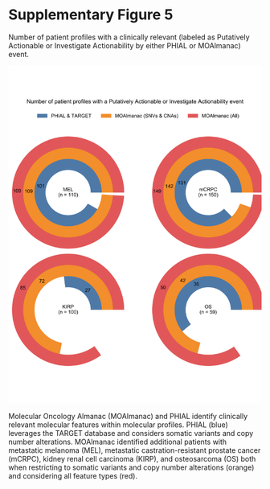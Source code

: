 # Supplementary Figure 5
Number of patient profiles with a clinically relevant (labeled as Putatively Actionable or Investigate Actionability by either PHIAL or MOAlmanac) event.

![Supplementary Figure 5](supplementary-figure-5.svg)

Molecular Oncology Almanac (MOAlmanac) and PHIAL identify clinically relevant molecular features within molecular profiles. PHIAL (blue) leverages the TARGET database and considers somatic variants and copy number alterations. MOAlmanac identified additional patients with metastatic melanoma (MEL), metastatic castration-resistant prostate cancer (mCRPC), kidney renal cell carcinoma (KIRP), and osteosarcoma (OS) both when restricting to somatic variants and copy number alterations (orange) and considering all feature types (red). 
